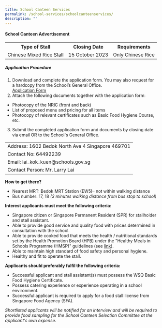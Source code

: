 ```yaml
---
title: School Canteen Services
permalink: /school-services/schoolcanteenservices/
description: ""
---
```

#### School Canteen Advertisement 
  
<table><tbody><tr><th>Type of Stall</th><th>Closing Date</th><th>Requirements</th></tr>
<tr><td>Chinese Mixed Rice Stall</td><td>15 October 2023</td><td>Only Chinese Rice</td></tr>  
</tbody></table>

##### Application Procedure<br>
1. Download and complete the application form. You may also request for a hardcopy from the School’s General Office.<br>
[Application Form](/files/Attachments/form%20bf7%20-%20application%20for%20canteen%20stall%20in%20existing%20school%20(%20chinese%20mixed%20rice%20).pdf)
2. Attach the following documents together with the application form:
- Photocopy of the NRIC (front and back) <br>
- List of proposed menu and pricing for all items <br>
- Photocopy of relevant certificates such as Basic Food Hygiene Course, etc. <br>
3. Submit the completed application form and documents by closing date via email OR to the School's General Office.

<table><tbody>
<tr><td>Address: 1602 Bedok North Ave 4 Singapore 469701</td></tr> 
	<tr><td>Contact No: 64492239 </td></tr>  
	<tr><td>Email: lai_kok_kuen@schools.gov.sg</td></tr>  
	<tr><td>Contact Person: Mr. Larry Lai</td></tr>  
</tbody></table>


**How to get there?**
* Nearest MRT: Bedok MRT Station (EW5)– not within walking distance
* Bus number: 17, 18 *(3 minutes walking distance from bus stop to school)* 

**Interest applicants must meet the following criteria:**
* Singapore citizen or Singapore Permanent Resident (SPR) for stallholder and stall assistant.
* Able to provide good service and quality food with prices determined in consultation with the school.
* Able to provide cooked food that meets the health / nutritional standards set by the Health Promotion Board (HPB) under the "Healthy Meals in Schools Programme (HMSP)" guidelines (see [link](https://www.hpb.gov.sg/schools/school-programmes/healthy-meals-in-schools-programme)).
* Able to maintain high standard of food safety and personal hygiene.
* Healthy and fit to operate the stall.


**Applicants should preferably fulfil the following criteria:**
* Successful applicant and stall assistant(s) must possess the WSQ Basic Food Hygiene Certificate.
* Possess catering experience or experience operating in a school environment.
* Successful applicant is required to apply for a food stall license from Singapore Food Agency (SFA). 

*Shortlisted applicants will be notified for an interview and will be required to provide food sampling for the School Canteen Selection Committee at the applicant's own expense.*
